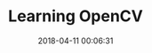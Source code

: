 ---
layout: post
title:  "Learning OpenCV"
image: ''
date:   2018-04-11 00:06:31
tags:
- OpenCV
description: ''
categories:
- CS 
---